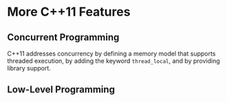 # More C++11 Features

## Concurrent Programming
C++11 addresses concurrency by defining a memory model that supports threaded execution, by adding the keyword `thread_local`, and by providing library support.

## Low-Level Programming